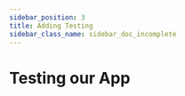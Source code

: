 ```yaml
---
sidebar_position: 3
title: Adding Testing
sidebar_class_name: sidebar_doc_incomplete
---
```


# Testing our App

